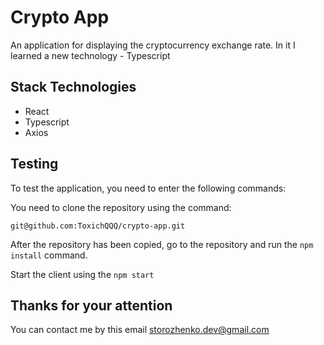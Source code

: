 # Crypto App

An application for displaying the cryptocurrency exchange rate. In it I learned a new technology - Typescript

## Stack Technologies
 - React
 - Typescript
 - Axios 

## Testing

To test the application, you need to enter the following commands:

You need to clone the repository using the command:

 `git@github.com:ToxichQQQ/crypto-app.git`

After the repository has been copied, go to the repository and run the `npm install` command.

Start the client using the `npm start`


## Thanks for your attention
You can contact me by this email storozhenko.dev@gmail.com
